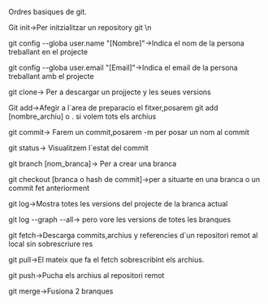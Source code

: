 Ordres basiques de git.

Git init->Per initzialitzar un repository git \n

git config --globa user.name "[Nombre]"->Indica el nom de la persona treballant en el projecte

git config --globa user.email "[Email]"->Indica el email de la persona treballant amb el projecte

git clone-> Per a descargar un projjecte y les seues versions

Git add->Afegir a l`area de preparacio el fitxer,posarem git add [nombre_archiu] o . si volem tots els archius

git commit-> Farem un commit,posarem -m per posar un nom al commit 

git status-> Visualitzem l`estat del commit

git branch [nom_branca]-> Per a crear una branca

git checkout [branca o hash de commit]->per a situarte en una branca o un commit fet anteriorment

git log->Mostra totes les versions del projecte de la branca actual

git log --graph --all-> pero vore les versions de totes les branques

git fetch->Descarga commits,archius y referencies d`un repositori remot al local sin sobrescriure res

git pull->El mateix que fa el fetch sobrescribint els archius.

git push->Pucha els archius al repositori remot

git merge->Fusiona 2 branques

